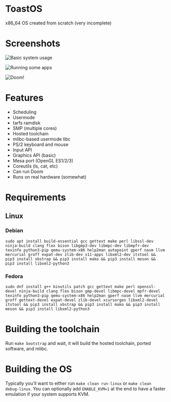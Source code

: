 # ToastOS
x86_64 OS created from scratch (very incomplete)

# Screenshots

![Basic system usage](https://i.imgur.com/FpEcLRC.png)

![Running some apps](https://i.imgur.com/JtBnvwo.png)

![Doom!](https://i.imgur.com/UJlDDkt.jpg)

# Features

* Scheduling
* Usermode
* tarfs ramdisk
* SMP (multiple cores)
* Hosted toolchain
* mlibc-based usermode libc
* PS/2 keyboard and mouse
* Input API
* Graphics API (basic)
* Mesa port (OpenGL ES1/2/3)
* Coreutils (ls, cat, etc)
* Can run Doom
* Runs on real hardware (somewhat)

# Requirements

## Linux

### Debian
`sudo apt install build-essential gcc gettext make perl libssl-dev ninja-build clang flex bison libgmp3-dev libmpc-dev libmpfr-dev texinfo python3-pip qemu-system-x86 help2man autopoint gperf nasm llvm mercurial groff expat-dev zlib-dev x11-apps libxml2-dev itstool && pip3 install xbstrap && pip3 install mako && pip3 install meson && pip3 install libxml2-python3`

### Fedora

`sudo dnf install g++ binutils patch gcc gettext make perl openssl-devel ninja-build clang flex bison gmp-devel libmpc-devel mpfr-devel texinfo python3-pip qemu-system-x86 help2man gperf nasm llvm mercurial groff gettext-devel expat-devel zlib-devel xcursorgen libxml2-devel itstool && pip3 install xbstrap && pip3 install mako && pip3 install meson && pip3 install libxml2-python3`

# Building the toolchain

Run `make bootstrap` and wait, it will build the hosted toolchain, ported software, and mlibc.

# Building the OS

Typically you'll want to either run `make clean run-linux` or `make clean debug-linux`. You can optionally add `ENABLE_KVM=1` at the end to have a faster emulation if your system supports KVM.
